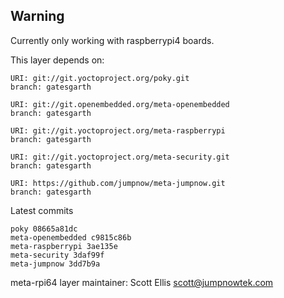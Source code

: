 ## Warning
Currently only working with raspberrypi4 boards.

This layer depends on:

    URI: git://git.yoctoproject.org/poky.git
    branch: gatesgarth

    URI: git://git.openembedded.org/meta-openembedded
    branch: gatesgarth

    URI: git://git.yoctoproject.org/meta-raspberrypi
    branch: gatesgarth

    URI: git://git.yoctoproject.org/meta-security.git
    branch: gatesgarth

    URI: https://github.com/jumpnow/meta-jumpnow.git
    branch: gatesgarth

Latest commits

    poky 08665a81dc
    meta-openembedded c9815c86b
    meta-raspberrypi 3ae135e
    meta-security 3daf99f
    meta-jumpnow 3dd7b9a

meta-rpi64 layer maintainer: Scott Ellis <scott@jumpnowtek.com>
